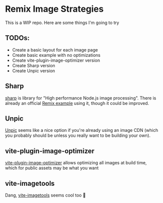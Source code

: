 # Remix Image Strategies

This is a WIP repo. Here are some things I'm going to try

## TODOs:

- Create a basic layout for each image page
- Create basic example with no optimizations
- Create vite-plugin-image-optimizer version
- Create Sharp version
- Create Unpic version

## Sharp

[sharp](https://github.com/lovell/sharp) is library for "High performance Node.js image processing". There is already an official [Remix example](https://github.com/remix-run/examples/tree/main/image-resize) using it, though it could be improved.

## Unpic

[Unpic](https://unpic.pics/img/react/) seems like a nice option if you're already using an image CDN (which you probably should be unless you really want to be building your own).

## vite-plugin-image-optimizer

[vite-plugin-image-optimizer](https://github.com/FatehAK/vite-plugin-image-optimizer) allows optimizing all images at build time, which for public assets may be what you want

## vite-imagetools

Dang, [vite-imagetools](https://github.com/JonasKruckenberg/imagetools/tree/main/packages/vite) seems cool too 🤔
